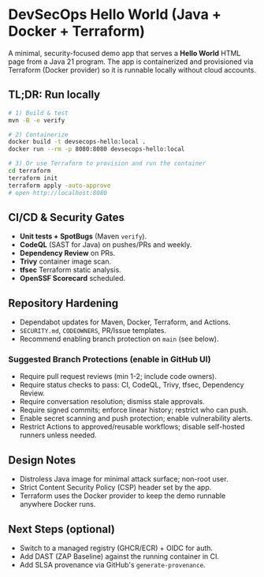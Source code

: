 # DevSecOps Hello World (Java + Docker + Terraform)

A minimal, security-focused demo app that serves a **Hello World** HTML page from a Java 21 program.
The app is containerized and provisioned via Terraform (Docker provider) so it is runnable locally without cloud accounts.

## TL;DR: Run locally

```bash
# 1) Build & test
mvn -B -e verify

# 2) Containerize
docker build -t devsecops-hello:local .
docker run --rm -p 8080:8080 devsecops-hello:local

# 3) Or use Terraform to provision and run the container
cd terraform
terraform init
terraform apply -auto-approve
# open http://localhost:8080
```

## CI/CD & Security Gates

- **Unit tests + SpotBugs** (Maven `verify`).
- **CodeQL** (SAST for Java) on pushes/PRs and weekly.
- **Dependency Review** on PRs.
- **Trivy** container image scan.
- **tfsec** Terraform static analysis.
- **OpenSSF Scorecard** scheduled.

## Repository Hardening

- Dependabot updates for Maven, Docker, Terraform, and Actions.
- `SECURITY.md`, `CODEOWNERS`, PR/Issue templates.
- Recommend enabling branch protection on `main` (see below).

### Suggested Branch Protections (enable in GitHub UI)
- Require pull request reviews (min 1-2; include code owners).
- Require status checks to pass: CI, CodeQL, Trivy, tfsec, Dependency Review.
- Require conversation resolution; dismiss stale approvals.
- Require signed commits; enforce linear history; restrict who can push.
- Enable secret scanning and push protection; enable vulnerability alerts.
- Restrict Actions to approved/reusable workflows; disable self-hosted runners unless needed.

## Design Notes

- Distroless Java image for minimal attack surface; non-root user.
- Strict Content Security Policy (CSP) header set by the app.
- Terraform uses the Docker provider to keep the demo runnable anywhere Docker runs.

## Next Steps (optional)
- Switch to a managed registry (GHCR/ECR) + OIDC for auth.
- Add DAST (ZAP Baseline) against the running container in CI.
- Add SLSA provenance via GitHub's `generate-provenance`.

